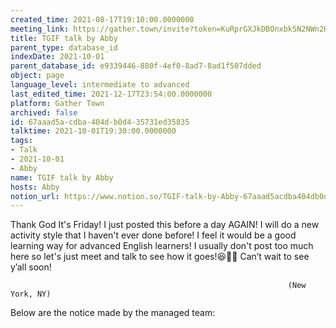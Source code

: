 ```yaml
---
created_time: 2021-08-17T19:10:00.0000000
meeting_link: https://gather.town/invite?token=KuRprGXJkDBOnxbkSN2NWn2HuHjwl9GJ
title: TGIF talk by Abby
parent_type: database_id
indexDate: 2021-10-01
parent_database_id: e9339446-880f-4ef0-8ad7-8ad1f507dded
object: page
language_level: intermediate to advanced
last_edited_time: 2021-12-17T23:54:00.0000000
platform: Gather Town
archived: false
id: 67aaad5a-cdba-404d-b0d4-35731ed35835
talktime: 2021-10-01T19:30:00.0000000
tags:
- Talk
- 2021-10-01
- Abby
name: TGIF talk by Abby
hosts: Abby
notion_url: https://www.notion.so/TGIF-talk-by-Abby-67aaad5acdba404db0d435731ed35835
---
```


Thank God It's Friday! I just posted this before a day AGAIN!
I will do a new activity style that I haven't ever done before! I feel it would be a good learning way for advanced English learners!
I usually don't post too much here so let's just meet and talk to see how it goes!😆👍🏻
Can’t wait to see y’all soon!


                                                                  (New York, NY)
                                                  



Below are the notice made by the managed team:


